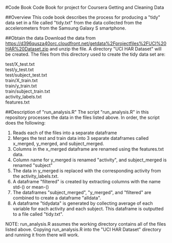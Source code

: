 #Code Book
Code Book for project for Coursera Getting and Cleaning Data

##Overview
This code book describes the process for producing a "tidy" data set in a file called "tidy.txt" from the data collected from the accelerometers from the Samsung Galaxy S smartphone. 

##Obtain the data Download the data from
https://d396qusza40orc.cloudfront.net/getdata%2Fprojectfiles%2FUCI%20HAR%20Dataset.zip
and unzip the file. A directory "UCI HAR Dataset" will be created. The files from this directory used to create the tidy data set are:

test/X_test.txt<br>
test/y_test.txt<br>
test/subject_test.txt<br>
train/X_train.txt<br>
train/y_train.txt<br>
train/subject_train.txt<br>
activity_labels.txt<br>
features.txt<br>

##Description of "run_analysis.R"
The script "run_analysis.R" in this repository processes the data in the files listed above. In order, the script does the following:

1) Reads each of the files into a separate dataframe<br>
2) Merges the test and train data into 3 separate dataframes called x_merged, y_merged, and subject_merged.<br>
3) Columns in the x_merged dataframe are renamed using the features.txt data.<br>
4) Column name for y_merged is renamed "activity", and subject_merged is renamed "subject"<br>
5) The data in y_merged is replaced with the corresponding activity from the activity_labels.txt.<br>
6) A dataframe "filtered" is created by extracting columns with the name std-() or mean-()<br>
7) The dataframes "subject_merged", "y_merged", and "filtered" are combined to create a dataframe "alldata".<br> 
8) A dataframe "tidydata" is generated by collecting average of each variable for each activity and each subject. This dataframe is outputted to a file called "tidy.txt".

NOTE: run_analysis.R assumes the working directory contains all of the files
listed above. Copying run_analysis.R into the "UCI HAR Dataset" directory and running it
from there will work.






